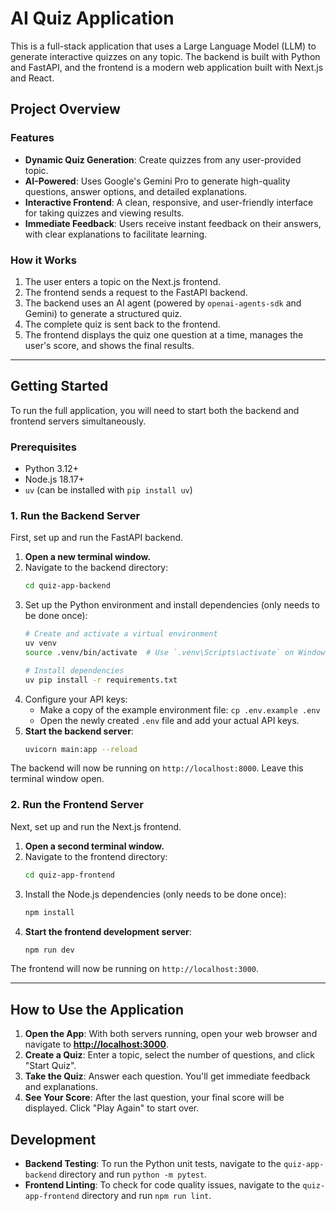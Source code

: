 # AI Quiz Application

This is a full-stack application that uses a Large Language Model (LLM) to generate interactive quizzes on any topic. The backend is built with Python and FastAPI, and the frontend is a modern web application built with Next.js and React.

## Project Overview

### Features
- **Dynamic Quiz Generation**: Create quizzes from any user-provided topic.
- **AI-Powered**: Uses Google's Gemini Pro to generate high-quality questions, answer options, and detailed explanations.
- **Interactive Frontend**: A clean, responsive, and user-friendly interface for taking quizzes and viewing results.
- **Immediate Feedback**: Users receive instant feedback on their answers, with clear explanations to facilitate learning.

### How it Works
1.  The user enters a topic on the Next.js frontend.
2.  The frontend sends a request to the FastAPI backend.
3.  The backend uses an AI agent (powered by `openai-agents-sdk` and Gemini) to generate a structured quiz.
4.  The complete quiz is sent back to the frontend.
5.  The frontend displays the quiz one question at a time, manages the user's score, and shows the final results.

---

## Getting Started

To run the full application, you will need to start both the backend and frontend servers simultaneously.

### Prerequisites
- Python 3.12+
- Node.js 18.17+
- `uv` (can be installed with `pip install uv`)

### 1. Run the Backend Server

First, set up and run the FastAPI backend.

1.  **Open a new terminal window.**
2.  Navigate to the backend directory:
    ```bash
    cd quiz-app-backend
    ```
3.  Set up the Python environment and install dependencies (only needs to be done once):
    ```bash
    # Create and activate a virtual environment
    uv venv
    source .venv/bin/activate  # Use `.venv\Scripts\activate` on Windows

    # Install dependencies
    uv pip install -r requirements.txt
    ```
4.  Configure your API keys:
    - Make a copy of the example environment file: `cp .env.example .env`
    - Open the newly created `.env` file and add your actual API keys.
5.  **Start the backend server**:
    ```bash
    uvicorn main:app --reload
    ```
The backend will now be running on `http://localhost:8000`. Leave this terminal window open.

### 2. Run the Frontend Server

Next, set up and run the Next.js frontend.

1.  **Open a second terminal window.**
2.  Navigate to the frontend directory:
    ```bash
    cd quiz-app-frontend
    ```
3.  Install the Node.js dependencies (only needs to be done once):
    ```bash
    npm install
    ```
4.  **Start the frontend development server**:
    ```bash
    npm run dev
    ```
The frontend will now be running on `http://localhost:3000`.

---

## How to Use the Application

1.  **Open the App**: With both servers running, open your web browser and navigate to **[http://localhost:3000](http://localhost:3000)**.
2.  **Create a Quiz**: Enter a topic, select the number of questions, and click "Start Quiz".
3.  **Take the Quiz**: Answer each question. You'll get immediate feedback and explanations.
4.  **See Your Score**: After the last question, your final score will be displayed. Click "Play Again" to start over.

## Development

-   **Backend Testing**: To run the Python unit tests, navigate to the `quiz-app-backend` directory and run `python -m pytest`.
-   **Frontend Linting**: To check for code quality issues, navigate to the `quiz-app-frontend` directory and run `npm run lint`.

